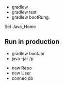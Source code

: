 * gradlew
* gradlew test
* gradlew bootRung.

Set Java_Home

## Run in production
* gradlew bootJar
* java -jar /p

+ new Repo
+ new User
+ connec db